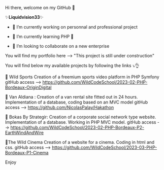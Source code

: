  Hi there, welcome on my GitHub 👋

✨**Liquidvision33**✨ 

- 🔭 I’m currently working on personnal and professional project 

- 🌱 I’m currently learning PHP 👀
  
- 👯 I’m looking to collaborate on a new enterprise

You will find my portfolio here --> "This project is still under construction"

You will find below my available projects by following the links ⤵️👌


🏀 Wild Sports
Creation of a freemium sports video platform in PHP Symfony
gitHub access --> https://github.com/WildCodeSchool/2023-02-PHP-Bordeaux-OriginDigital

🚐 Van Aldiana :
Creation of a van rental site fitted out in 24 hours. Implementation of a database, coding based on an MVC model
gitHub access --> https://github.com/NicolasPalay/Hakathon

👥 Bokas By Strategir:
Creation of a corporate social network type website. Implementation of a database. Working in PHP MVC model.
gitHub access --> https://github.com/WildCodeSchool/2023-02-PHP-Bordeaux-P2-EarthWindAndWire

🎥The Wild Cinema
Creation of a website for a cinema. Coding in html and css.
gitHub access --> https://github.com/WildCodeSchool/2023-03-PHP-Bordeaux-P1-Cinema

Enjoy


